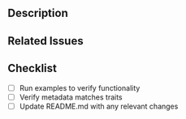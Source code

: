 ## Description

<!-- Please provide a brief description of the changes in this PR -->

## Related Issues

<!-- If this PR addresses any issues, please link them here -->

## Checklist

- [ ] Run examples to verify functionality
- [ ] Verify metadata matches traits
- [ ] Update README.md with any relevant changes
